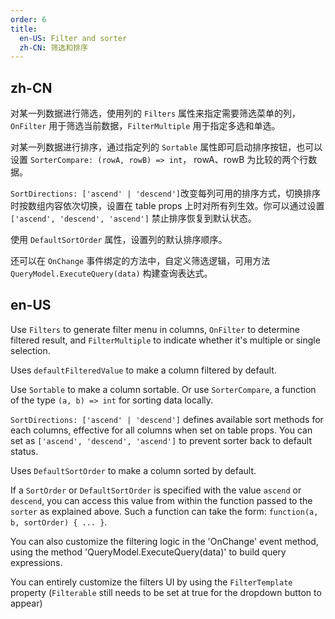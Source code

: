 ```yaml
---
order: 6
title:
  en-US: Filter and sorter
  zh-CN: 筛选和排序
---
```


## zh-CN

对某一列数据进行筛选，使用列的 `Filters` 属性来指定需要筛选菜单的列，`OnFilter` 用于筛选当前数据，`FilterMultiple` 用于指定多选和单选。

对某一列数据进行排序，通过指定列的 `Sortable` 属性即可启动排序按钮，也可以设置 `SorterCompare: (rowA, rowB) => int`， rowA、rowB 为比较的两个行数据。

`SortDirections: ['ascend' | 'descend']`改变每列可用的排序方式，切换排序时按数组内容依次切换，设置在 table props 上时对所有列生效。你可以通过设置 `['ascend', 'descend', 'ascend']` 禁止排序恢复到默认状态。

使用 `DefaultSortOrder` 属性，设置列的默认排序顺序。

还可以在 `OnChange` 事件绑定的方法中，自定义筛选逻辑，可用方法 `QueryModel.ExecuteQuery(data)` 构建查询表达式。

## en-US

Use `Filters` to generate filter menu in columns, `OnFilter` to determine filtered result, and `FilterMultiple` to indicate whether it's multiple or single selection.

Uses `defaultFilteredValue` to make a column filtered by default.

Use `Sortable` to make a column sortable. Or use `SorterCompare`, a function of the type `(a, b) => int` for sorting data locally.

`SortDirections: ['ascend' | 'descend']` defines available sort methods for each columns, effective for all columns when set on table props. You can set as `['ascend', 'descend', 'ascend']` to prevent sorter back to default status.

Uses `DefaultSortOrder` to make a column sorted by default.

If a `SortOrder` or `DefaultSortOrder` is specified with the value `ascend` or `descend`, you can access this value from within the function passed to the `sorter` as explained above. Such a function can take the form: `function(a, b, sortOrder) { ... }`.

You can also customize the filtering logic in the 'OnChange' event method, using the method 'QueryModel.ExecuteQuery(data)' to build query expressions.

You can entirely customize the filters UI by using the `FilterTemplate` property (`Filterable` still needs to be set at true for the dropdown button to appear)
